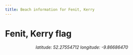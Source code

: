 ```yaml
---
title: Beach information for Fenit, Kerry
---
```

# Fenit, Kerry <span class="material-icons" color="blue">flag</span>

<div align="center"><i>latitude: 52.27554712 longitude: -9.86686470</i></div>